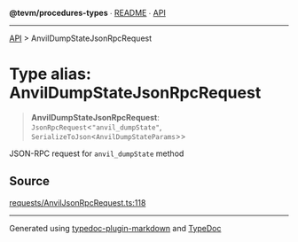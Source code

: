 **@tevm/procedures-types** ∙ [README](../README.md) ∙ [API](../API.md)

***

[API](../API.md) > AnvilDumpStateJsonRpcRequest

# Type alias: AnvilDumpStateJsonRpcRequest

> **AnvilDumpStateJsonRpcRequest**: `JsonRpcRequest`\<`"anvil_dumpState"`, `SerializeToJson`\<`AnvilDumpStateParams`\>\>

JSON-RPC request for `anvil_dumpState` method

## Source

[requests/AnvilJsonRpcRequest.ts:118](https://github.com/evmts/tevm-monorepo/blob/main/packages/procedures-spec/src/requests/AnvilJsonRpcRequest.ts#L118)

***
Generated using [typedoc-plugin-markdown](https://www.npmjs.com/package/typedoc-plugin-markdown) and [TypeDoc](https://typedoc.org/)
